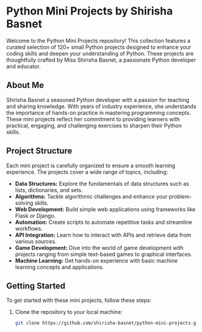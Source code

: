 # Python Mini Projects by Shirisha Basnet

Welcome to the Python Mini Projects repository! This collection features a curated selection of 120+ small Python projects designed to enhance your coding skills and deepen your understanding of Python. These projects are thoughtfully crafted by Miss Shirisha Basnet, a passionate Python developer and educator.

## About Me

Shirisha Basnet a seasoned Python developer with a passion for teaching and sharing knowledge. With years of industry experience, she understands the importance of hands-on practice in mastering programming concepts. These mini projects reflect her commitment to providing learners with practical, engaging, and challenging exercises to sharpen their Python skills.

## Project Structure

Each mini project is carefully organized to ensure a smooth learning experience. The projects cover a wide range of topics, including:

- **Data Structures:** Explore the fundamentals of data structures such as lists, dictionaries, and sets.
- **Algorithms:** Tackle algorithmic challenges and enhance your problem-solving skills.
- **Web Development:** Build simple web applications using frameworks like Flask or Django.
- **Automation:** Create scripts to automate repetitive tasks and streamline workflows.
- **API Integration:** Learn how to interact with APIs and retrieve data from various sources.
- **Game Development:** Dive into the world of game development with projects ranging from simple text-based games to graphical interfaces.
- **Machine Learning:** Get hands-on experience with basic machine learning concepts and applications.

## Getting Started

To get started with these mini projects, follow these steps:

1. Clone the repository to your local machine:
   ```bash
   git clone https://github.com/shirisha-basnet/python-mini-projects.git

